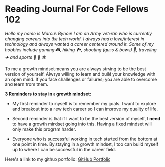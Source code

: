 # Reading Journal For Code Fellows 102

*Hello my name is Marcus Bynoe! I am an Army veteran who is currently changing careers into the tech world. I always had a love/interest in technology and always wanted a career centered around it. Some of my hobbies include gaming :video_game:, hiking :national_park:, shooting (guns & bows)  	:bow_and_arrow:, traveling :airplane: and sports :football: :basketball: :soccer:.*

To me a growth mindset means you are always strving to be the best version of yourself. Always willing to learn and build your knowledge with an open mind. If you face challenges or failures; you are able to overcome and learn from them. 

**3 Reminders to stay in a growth mindset:**

- My first reminder to myself is to remember my goals. I want to explore and breakout into a new tech career so I can improve my quality of life. 
 
- Second reminder is that if I want to be the best version of myself, I **need** to have a growth mindset going into this. Having a fixed mindset will only make this program harder.  

- Everyone who is successful working in tech started from the bottom at one point in time. By staying in a growth mindset, I too can build myself up to where I can be successful in the career field.  

Here's a link to my github portfolio: [GitHub Portfolio](https://github.com/marcusbynoe/reading-notes)
